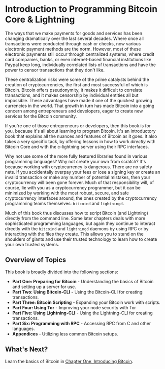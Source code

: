 # Introduction to Programming Bitcoin Core & Lightning

The ways that we make payments for goods and services has been changing dramatically over the last several decades. Where once all transactions were conducted through cash or checks, now various electronic payment methods are the norm. However, most of these electronic payments still occur through centralized systems, where credit card companies, banks, or even internet-based financial institutions like Paypal keep long, individually correlated lists of transactions and have the power to censor transactions that they don't like.

These centralization risks were some of the prime catalysts behind the creation of cryptocurrencies, the first and most successful of which is Bitcoin. Bitcoin offers pseudonymity, it makes it difficult to correlate transactions, and it makes censorship by individual entities all but impossible. These advantages have made it one of the quickest growing currencies in the world. That growth in turn has made Bitcoin into a going concern among entrepreneurs and developers, eager to create new services for the Bitcoin community.

If you're one of those entrepreneurs or developers, then this book is for you, because it's all about learning to program Bitcoin. It's an introductory book that explains all the nuances and features of Bitcoin as it goes. It also takes a very specific tack, by offering lessons in how to work _directly_ with Bitcoin Core and with the c-lightning server using their RPC interfaces. 

Why not use some of the more fully featured libraries found in various programming languages? Why not create your own from scratch? It's because working with cryptocurrency is dangerous. There are no safety nets. If you accidentally overpay your fees or lose a signing key or create an invalid transaction or make any number of potential mistakes, then your cryptocurrency will been gone forever. Much of that responsibility will, of course, lie with you as a cryptocurrency programmer, but it can be minimized by working with the most robust, secure, and safe cryptocurrency interfaces around, the ones created by the cryptocurrency programming teams themselves: ``bitcoind`` and ``lightningd``.

Much of this book thus discusses how to script Bitcoin (and Lightning) directly from the command line. Some later chapters deals with more sophisticated programming languages, but again they continue to interact directly with the ``bitcoind`` and ``lightningd`` daemons by using RPC or by interacting with the files they create. This allows you to stand on the shoulders of giants and use their trusted technology to learn how to create your own trusted systems.

## Overview of Topics

This book is broadly divided into the following sections:

   * **Part One: Preparing for Bitcoin** - Understanding the basics of Bitcoin and setting up a server for use.
   * **Part Two: Using Bitcoin-CLI** - Using the Bitcoin-CLI for creating transactions.
   * **Part Three: Bitcoin Scripting** - Expanding your Bitcoin work with scripts.
   * **Part Four: Using Tor** - Improving your node security with Tor
   * **Part Five: Using Lightning-CLI** - Using the Lightning-CLI for creating transactions.
   * **Part Six: Programming with RPC** - Accessing RPC from C and other languages.
   * **Appendices** - Utilizing less common Bitcoin setups.
   
## What's Next?

Learn the basics of Bitcoin in [Chapter One: Introducing Bitcoin](01_0_Introducing_Bitcoin.md).
